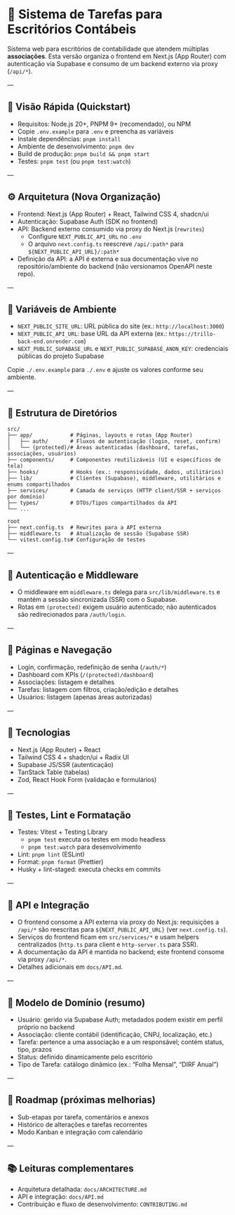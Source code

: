 # 🧾 Sistema de Tarefas para Escritórios Contábeis

Sistema web para escritórios de contabilidade que atendem múltiplas **associações**. Esta versão organiza o frontend em Next.js (App Router) com autenticação via Supabase e consumo de um backend externo via proxy (`/api/*`).

—

## 🚀 Visão Rápida (Quickstart)

- Requisitos: Node.js 20+, PNPM 9+ (recomendado), ou NPM
- Copie `.env.example` para `.env` e preencha as variáveis
- Instale dependências: `pnpm install`
- Ambiente de desenvolvimento: `pnpm dev`
- Build de produção: `pnpm build && pnpm start`
- Testes: `pnpm test` (ou `pnpm test:watch`)

—

## ⚙️ Arquitetura (Nova Organização)

- Frontend: Next.js (App Router) + React, Tailwind CSS 4, shadcn/ui
- Autenticação: Supabase Auth (SDK no frontend)
- API: Backend externo consumido via proxy do Next.js (`rewrites`)
  - Configure `NEXT_PUBLIC_API_URL` no `.env`
  - O arquivo `next.config.ts` reescreve `/api/:path*` para `${NEXT_PUBLIC_API_URL}/:path*`
- Definição da API: a API é externa e sua documentação vive no repositório/ambiente do backend (não versionamos OpenAPI neste repo).

—

## 🔧 Variáveis de Ambiente

- `NEXT_PUBLIC_SITE_URL`: URL pública do site (ex.: `http://localhost:3000`)
- `NEXT_PUBLIC_API_URL`: base URL da API externa (ex.: `https://trillo-back-end.onrender.com`)
- `NEXT_PUBLIC_SUPABASE_URL` e `NEXT_PUBLIC_SUPABASE_ANON_KEY`: credenciais públicas do projeto Supabase

Copie `./.env.example` para `./.env` e ajuste os valores conforme seu ambiente.

—

## 📁 Estrutura de Diretórios

```
src/
├── app/            # Páginas, layouts e rotas (App Router)
│   ├── auth/       # Fluxos de autenticação (login, reset, confirm)
│   └── (protected)/# Áreas autenticadas (dashboard, tarefas, associações, usuários)
├── components/     # Componentes reutilizáveis (UI e específicos de tela)
├── hooks/          # Hooks (ex.: responsividade, dados, utilitários)
├── lib/            # Clientes (Supabase), middleware, utilitários e enums compartilhados
├── services/       # Camada de serviços (HTTP client/SSR + serviços por domínio)
├── types/          # DTOs/Tipos compartilhados da API
└── ...

root
├── next.config.ts  # Rewrites para a API externa
├── middleware.ts   # Atualização de sessão (Supabase SSR)
└── vitest.config.ts# Configuração de testes
```

—

## 🔐 Autenticação e Middleware

- O middleware em `middleware.ts` delega para `src/lib/middleware.ts` e mantém a sessão sincronizada (SSR) com o Supabase.
- Rotas em `(protected)` exigem usuário autenticado; não autenticados são redirecionados para `/auth/login`.

—

## 📄 Páginas e Navegação

- Login, confirmação, redefinição de senha (`/auth/*`)
- Dashboard com KPIs (`/(protected)/dashboard`)
- Associações: listagem e detalhes
- Tarefas: listagem com filtros, criação/edição e detalhes
- Usuários: listagem (apenas áreas autorizadas)

—

## 🧰 Tecnologias

- Next.js (App Router) + React
- Tailwind CSS 4 + shadcn/ui + Radix UI
- Supabase JS/SSR (autenticação)
- TanStack Table (tabelas)
- Zod, React Hook Form (validação e formulários)

—

## 🧪 Testes, Lint e Formatação

- Testes: Vitest + Testing Library
  - `pnpm test` executa os testes em modo headless
  - `pnpm test:watch` para desenvolvimento
- Lint: `pnpm lint` (ESLint)
- Format: `pnpm format` (Prettier)
- Husky + lint-staged: executa checks em commits

—

## 🔗 API e Integração

- O frontend consome a API externa via proxy do Next.js: requisições a `/api/*` são reescritas para `${NEXT_PUBLIC_API_URL}` (ver `next.config.ts`).
- Serviços do frontend ficam em `src/services/*` e usam helpers centralizados (`http.ts` para client e `http-server.ts` para SSR).
- A documentação da API é mantida no backend; este frontend consome via proxy `/api/*`.
- Detalhes adicionais em `docs/API.md`.

—

## 🧠 Modelo de Domínio (resumo)

- Usuário: gerido via Supabase Auth; metadados podem existir em perfil próprio no backend
- Associação: cliente contábil (identificação, CNPJ, localização, etc.)
- Tarefa: pertence a uma associação e a um responsável; contém status, tipo, prazos
- Status: definido dinamicamente pelo escritório
- Tipo de Tarefa: catálogo dinâmico (ex.: “Folha Mensal”, “DIRF Anual”)

—

## 📌 Roadmap (próximas melhorias)

- Sub-etapas por tarefa, comentários e anexos
- Histórico de alterações e tarefas recorrentes
- Modo Kanban e integração com calendário

—

## 📚 Leituras complementares

- Arquitetura detalhada: `docs/ARCHITECTURE.md`
- API e integração: `docs/API.md`
- Contribuição e fluxo de desenvolvimento: `CONTRIBUTING.md`
